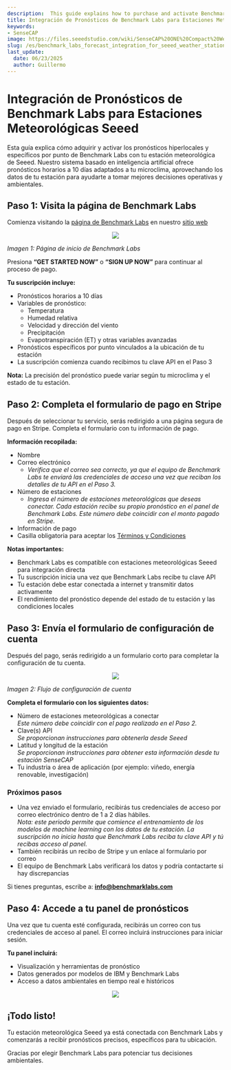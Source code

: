 ```yaml
---
description:  This guide explains how to purchase and activate Benchmark Labs’ hyper-local point specific weather forecasts with your Seeed weather station. Our AI-powered system delivers point-specific 10-day hourly forecasts tailored to your microclimate powered by data from your weather station, helping you make better environmental and operational decisions.
title: Integración de Pronósticos de Benchmark Labs para Estaciones Meteorológicas Seeed
keywords:
- SenseCAP
image: https://files.seeedstudio.com/wiki/SenseCAP%20ONE%20Compact%20Weather%20Sensor_/image62.webp
slug: /es/benchmark_labs_forecast_integration_for_seeed_weather_stations
last_update:
  date: 06/23/2025
  author: Guillermo
---
```


# Integración de Pronósticos de Benchmark Labs para Estaciones Meteorológicas Seeed

Esta guía explica cómo adquirir y activar los pronósticos hiperlocales y específicos por punto de Benchmark Labs con tu estación meteorológica de Seeed. Nuestro sistema basado en inteligencia artificial ofrece pronósticos horarios a 10 días adaptados a tu microclima, aprovechando los datos de tu estación para ayudarte a tomar mejores decisiones operativas y ambientales.

## Paso 1: Visita la página de Benchmark Labs

Comienza visitando la [página de Benchmark Labs](https://www.benchmarklabs.com/seeed-landing/) en nuestro [sitio web](https://www.benchmarklabs.com/seeed-landing/)

<div align="center"><img width={600} src="https://files.seeedstudio.com/wiki/SenseCAP%20ONE%20Compact%20Weather%20Sensor_/image59.png"/></div>

*Imagen 1: Página de inicio de Benchmark Labs*

Presiona **“GET STARTED NOW”** o **“SIGN UP NOW”** para continuar al proceso de pago.

**Tu suscripción incluye:**

- Pronósticos horarios a 10 días
- Variables de pronóstico:
  - Temperatura
  - Humedad relativa
  - Velocidad y dirección del viento
  - Precipitación
  - Evapotranspiración (ET) y otras variables avanzadas
- Pronósticos específicos por punto vinculados a la ubicación de tu estación
- La suscripción comienza cuando recibimos tu clave API en el Paso 3

**Nota:** La precisión del pronóstico puede variar según tu microclima y el estado de tu estación.

## Paso 2: Completa el formulario de pago en Stripe

Después de seleccionar tu servicio, serás redirigido a una página segura de pago en Stripe. Completa el formulario con tu información de pago.

**Información recopilada:**

- Nombre
- Correo electrónico  
  - *Verifica que el correo sea correcto, ya que el equipo de Benchmark Labs te enviará las credenciales de acceso una vez que reciban los detalles de tu API en el Paso 3.*
- Número de estaciones  
  - *Ingresa el número de estaciones meteorológicas que deseas conectar. Cada estación recibe su propio pronóstico en el panel de Benchmark Labs. Este número debe coincidir con el monto pagado en Stripe.*
- Información de pago
- Casilla obligatoria para aceptar los [Términos y Condiciones](https://www.benchmarklabs.com/terms-of-use/)

**Notas importantes:**

- Benchmark Labs es compatible con estaciones meteorológicas Seeed para integración directa
- Tu suscripción inicia una vez que Benchmark Labs recibe tu clave API
- Tu estación debe estar conectada a internet y transmitir datos activamente
- El rendimiento del pronóstico depende del estado de tu estación y las condiciones locales

## Paso 3: Envía el formulario de configuración de cuenta

Después del pago, serás redirigido a un formulario corto para completar la configuración de tu cuenta.

<div align="center"><img width={600} src="https://files.seeedstudio.com/wiki/SenseCAP%20ONE%20Compact%20Weather%20Sensor_/image60.png"/></div>

*Imagen 2: Flujo de configuración de cuenta*

**Completa el formulario con los siguientes datos:**

- Número de estaciones meteorológicas a conectar  
  *Este número debe coincidir con el pago realizado en el Paso 2.*
- Clave(s) API  
  *Se proporcionan instrucciones para obtenerla desde Seeed*
- Latitud y longitud de la estación  
  *Se proporcionan instrucciones para obtener esta información desde tu estación SenseCAP*
- Tu industria o área de aplicación (por ejemplo: viñedo, energía renovable, investigación)

### Próximos pasos

- Una vez enviado el formulario, recibirás tus credenciales de acceso por correo electrónico dentro de 1 a 2 días hábiles.  
  *Nota: este periodo permite que comience el entrenamiento de los modelos de machine learning con los datos de tu estación. La suscripción no inicia hasta que Benchmark Labs reciba tu clave API y tú recibas acceso al panel.*
- También recibirás un recibo de Stripe y un enlace al formulario por correo
- El equipo de Benchmark Labs verificará los datos y podría contactarte si hay discrepancias

Si tienes preguntas, escribe a: **info@benchmarklabs.com**

## Paso 4: Accede a tu panel de pronósticos

Una vez que tu cuenta esté configurada, recibirás un correo con tus credenciales de acceso al panel. El correo incluirá instrucciones para iniciar sesión.

**Tu panel incluirá:**

- Visualización y herramientas de pronóstico
- Datos generados por modelos de IBM y Benchmark Labs
- Acceso a datos ambientales en tiempo real e históricos

<div align="center"><img width={600} src="https://files.seeedstudio.com/wiki/SenseCAP%20ONE%20Compact%20Weather%20Sensor_/image61.png"/></div>

## ¡Todo listo!

Tu estación meteorológica Seeed ya está conectada con Benchmark Labs y comenzarás a recibir pronósticos precisos, específicos para tu ubicación.

Gracias por elegir Benchmark Labs para potenciar tus decisiones ambientales.
